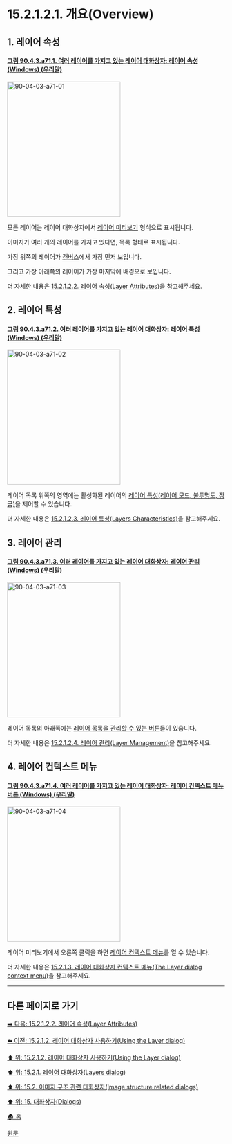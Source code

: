 # 15.2.1.2.1. 개요(Overview)

<a id="15-02-01-02-01-s1"></a>

## 1. 레이어 속성

<a id="90-04-03-a71-01"></a>

#### [그림 90.4.3.a71.1. 여러 레이어를 가지고 있는 레이어 대화상자: 레이어 속성 (Windows) (우리말)](./90-04-0003-000-layers.md#90-04-03-a71-01)
<img width="262" height="312" alt="90-04-03-a71-01" src="https://github.com/wonder13662/gimp/assets/15767104/70740ca2-48a2-4df9-a695-365ac6217e38" />

모든 레이어는 레이어 대화상자에서 [레이어 미리보기](./15-02-01-02-02-03-layer_thumbnail.md) 형식으로 표시됩니다.

이미지가 여러 개의 레이어를 가지고 있다면, 목록 형태로 표시됩니다.

가장 위쪽의 레이어가 [캔버스](./19-glossaryx-canvas.md)에서 가장 먼저 보입니다.

그리고 가장 아래쪽의 레이어가 가장 마지막에 배경으로 보입니다.

더 자세한 내용은 [15.2.1.2.2. 레이어 속성(Layer Attributes)](./15-02-01-02-02-00-layer_attributes.md)을 참고해주세요.

<a id="15-02-01-02-01-s2"></a>

## 2. 레이어 특성

<a id="90-04-03-a71-02"></a>

#### [그림 90.4.3.a71.2. 여러 레이어를 가지고 있는 레이어 대화상자: 레이어 특성 (Windows) (우리말)](./90-04-0003-000-layers.md#90-04-03-a71-02)
<img width="262" height="312" alt="90-04-03-a71-02" src="https://github.com/wonder13662/gimp/assets/15767104/9e1aee4a-38eb-452f-a8fc-667813861c15" />

레이어 목록 위쪽의 영역에는 활성화된 레이어의 [레이어 특성(레이어 모드, 불투명도, 잠금)](./15-02-01-02-03-00-layers_characteristics.md)을 제어할 수 있습니다.

더 자세한 내용은 [15.2.1.2.3. 레이어 특성(Layers Characteristics)](./15-02-01-02-03-00-layers_characteristics.md)을 참고해주세요.

<a id="15-02-01-02-01-s3"></a>

## 3. 레이어 관리

<a id="90-04-03-a71-03"></a>

#### [그림 90.4.3.a71.3. 여러 레이어를 가지고 있는 레이어 대화상자: 레이어 관리 (Windows) (우리말)](./90-04-0003-000-layers.md#90-04-03-a71-03)
<img width="262" height="312" alt="90-04-03-a71-03" src="https://github.com/wonder13662/gimp/assets/15767104/602d88d8-d347-4c0d-b260-28b493f9fa23" />

레이어 목록의 아래쪽에는 [레이어 목록을 관리할 수 있는 버튼](./15-02-01-02-04-00-layer_management.md)들이 있습니다.

더 자세한 내용은 [15.2.1.2.4. 레이어 관리(Layer Management)](./15-02-01-02-04-00-layer_management.md)을 참고해주세요.

<a id="15-02-01-02-01-s4"></a>

## 4. 레이어 컨텍스트 메뉴

<a id="90-04-03-a71-04"></a>

#### [그림 90.4.3.a71.4. 여러 레이어를 가지고 있는 레이어 대화상자: 레이어 컨텍스트 메뉴 버튼 (Windows) (우리말)](./90-04-0003-000-layers.md#90-04-03-a71-04)
<img width="262" height="312" alt="90-04-03-a71-04" src="https://github.com/wonder13662/gimp/assets/15767104/5cd356b9-d541-4eb7-b0c2-5c0f2576076e" />

레이어 미리보기에서 오른쪽 클릭을 하면 [레이어 컨텍스트 메뉴](./15-02-01-03-the_layer_dialog_context_menu.md)를 열 수 있습니다.

더 자세한 내용은 [15.2.1.3. 레이어 대화상자 컨텍스트 메뉴(The Layer dialog context menu)](./15-02-01-03-the_layer_dialog_context_menu.md)을 참고해주세요.

***

## 다른 페이지로 가기

[➡️ 다음: 15.2.1.2.2. 레이어 속성(Layer Attributes)](./15-02-01-02-02-00-layer_attributes.md)

[⬅️ 이전: 15.2.1.2. 레이어 대화상자 사용하기(Using the Layer dialog)](./15-02-01-02-00-using_the_layer_dialog.md)

[⬆️ 위: 15.2.1.2. 레이어 대화상자 사용하기(Using the Layer dialog)](./15-02-01-02-00-using_the_layer_dialog.md)

[⬆️ 위: 15.2.1. 레이어 대화상자(Layers dialog)](./15-02-01-00-layers_dialog.md)

[⬆️ 위: 15.2. 이미지 구조 관련 대화상자(Image structure related dialogs)](./15-02-00-image-structure-related-dialogs.md)

[⬆️ 위: 15. 대화상자(Dialogs)](./15-00-dialogs.md)

[🏠 홈](./00-home.md)

[원문](https://docs.gimp.org/2.10/ko/gimp-dialogs-structure.html#gimp-layer-dialog-using)